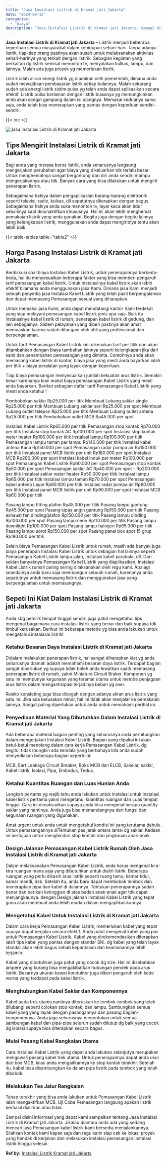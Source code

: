 ```yaml
---
title: "Jasa Instalasi Listrik di Kramat jati Jakarta"
date: "2024-09-12"
categories: 
  - "biaya"
description: "Jasa Instalasi Listrik di Kramat jati Jakarta. Sampai disini informasi yang dapat kami sampaikan tentang Jasa Instalasi Listrik di Kramat jati Jakarta. Jikal..."
---
```


**Jasa Instalasi Listrik di Kramat jati Jakarta** – Listrik menjadi beberapa keperluan semua masyarakat dalam kehidupan sehari-hari. Tanpa adanya listrik, tiap-tiap orang pastinya akan susah untuk melaksanakan aktivitas sehari-harinya yang terkait dengan listirik. Sebagian kegiatan yang berkaitan dg listrik semisal menonton tv, menyalakan kulkas, lampu, dan lainnya. Malah ada juga proyek yg memerlukan listrik.

Listrik ialah aliran energi listrik yg diadakan oleh pemerintah, dimana anda sudah mewajibkan pembayaran listrik setiap bulannya. Malah sekarang sudah ada energi listrik sistim pulsa yg telah anda dapat aplikasikan secara efektif. Listrik pulsa berlainan dengan listrik biasanya yg memungkinkan anda akan sangat gampang dalam isi ulangnya. Memakai keduanya sama saja, anda telah bisa menerapkan yang pantas dengan keperluan sendiri-sendiri.

{{< toc >}}

![Jasa Instalasi Listrik di Kramat jati Jakarta](/images/instalasi-listrik-murah20.png)

## Tips Mengirit Instalasi Listrik di Kramat jati Jakarta

Bagi anda yang merasa boros listrik, anda seharusnya langsung mengerjakan perubahan agar biaya yang dikeluarkan tdk terlalu besar. Untuk menghematnya sangat bergantung dari diri anda sendiri mampu mengerjakannya atau tdk. Banyak cara yang bisa dilakukan untuk mengirit penerapan listrik.

Sebagaimana halnya dalam pengaplikasian barang-barang elektronik seperti televisi, radio, kulkas, dll sepatutnya diterapkan dengan bagus. Sebagaimana halnya anda suka menonton tv, layar kaca akan tidur sebaiknya saat dinonaktifkan khususnya. Hal ini akan lebih menghemat pemakaian listrik yang anda gunakan. Begitu juga dengan begitu lainnya yang kelengkapan listrik, menggunakan anda dapat mengiritnya tentu akan lebih baik.

{{< table-tables table="table2" >}}

## Harga Pasang Instalasi Listrik di Kramat jati Jakarta

Berdiskusi soal biaya Instalasi Kabel Listrik, untuk penerapannya berbeda-beda, hal itu menyesuaikan beberapa faktor yang bisa memberi pengaruh tarif pemasangan kabel listrik. Untuk instalasinya kabel listrik akan lebih efektif bilamana anda menggunakan jasa Kami. Dimana jasa Kami menjadi sebuah penyedia jasa Instalasi Kabel Listrik yang telah pasti berpengalaman dan dapat memasang Pemasangan sesuai yang diharapkan.

Untuk memakai jasa Kami, anda dapat mendatangi kantor Kami terdekat yang siap melayani pemasangan kabel listrik jenis apa saja. Baik itu instalasinya kabel listrik di rumah, penerapan kabel listrik di gedung, dan lain sebagainya. Sistem pelayanan yang diberi pastinya akan amat memuaskan karena sudah ditangani oleh ahli yang professional dan berpengalaman.

Untuk tarif Pemasangan Kabel Listrik kini dikenakan tarif per titik dan akan ditambahkan dengan biaya tambahan lainnya seperti kelengkapan jika dari kami dan penambahan pemasangan yang diminta. Contohnya anda akan memasang kabel listrik di kantor, biaya jasa yang mesti anda bayarkan ialah per titik + biaya peralatan yang layak dengan keperluan.

Tiap biaya pemasangan menyesuaikan jumlah kekuatan arus listrik. Semakin besar karenanya kian mahal biaya pemasangan Kabel Listrik yang mesti anda bayarkan. Berikut sebagian daftar tarif Pemasangan Kabel Listrik yang mesti anda ketahui !

Pembobokan saklar Rp25.000 per titik Membuat Lubang saklar single Rp25.000 per titik Membuat Lubang saklar seri Rp25.000 per spot Membuat Lubang outlet telepon Rp25.000 per titik Membuat Lubang outlet antena Rp25.000 per titik Pembobokan outlet MCB Rp45.000 per spot

Instalasi Kabel Listrik Rp65.000 per titik Pemasangan stop kontak Rp70.000 per titik Instalasi stop kontak AC Rp100.000 per spot Instalasi stop kontak water heater Rp100.000 per titik Instalasi lampu Rp100.000 per titik Pemasangan lampu taman per lampu Rp140.000 per titik Instalasi kabel antena Kaca Rp150.000 per spot Pemasangan radar pompa air Rp150.000 per titik Instalasi panel MCB listrik per unit Rp180.000 per spot Instalasi MCB Rp280.000 per spot Instalasi kabel induk per meter Rp100.000 per spot Pemasangan Kabel Listrik Rp60.000 per spot Pemasangan stop kontak Rp50.000 per spot Pemasangan saklar AC Rp40.000 per spot – Rp200.000 per titik Instalasi saklar water heater Rp50.000 per titik Instalasi lampu Rp65.000 per titik Instalasi lampu taman Rp70.000 per spot Pemasangan kabel antena Layar Rp60.000 per titik Instalasi radar pompa air Rp60.000 per titik Instalasi panel MCB listrik per unit Rp90.000 per spot Instalasi MCB Rp60.000 per titik

Pasang lampu fitting plafon Rp45.000 per titik Pasang lampu gantung Rp45.000 per spot Pasang kipas angin gantung Rp150.000 per titik Pasang exhaust fan dinding/plafon Rp150.000 per titik Pasang lampu dinding Rp100.000 per spot Pasang lampu neon Rp110.000 per titik Pasang lampu downlight Rp100.000 per spot Pasang lampu halogen Rp95.000 per titik Pasang lampu sorot Rp150.000 per spot Pasang panel box spot 15 grup Rp180.000 per titik

Selain biaya Pemasangan Kabel Listrik untuk rumah, masih ada banyak juga biaya penerapan Instalasi Kabel Listrik untuk sebagian hal lainnya seperti Pemasangan Kabel Listrik lampu jalan, Instalasi kabel parabola, dll. Dari sekian banyaknya Pemasangan Kabel Listrik yang diaplikasikan, Instalasi Kabel Listrik rumah paling sering dilaksanakan oleh regu kami. Apalagi seandainya anda baru saja membangun sebuah rumah, karenanya anda sepatutnya untuk memasang listrik dan menggunakan jasa yang berpengalaman untuk memasangnya.

## Sepeti Ini Kiat Dalam Instalasi Listrik di Kramat jati Jakarta


Anda sbg pemilik tempat tinggal sendiri juga patut mengetahui tips mengenal bagaimana cara instalasi listrik yang benar dan baik supaya tdk timbul kerusakan. Berikut ini beberapa metode yg bisa anda lakukan untuk mengetahui instalasai listrik!

### Ketahui Besaran Daya Instalasi Listrik di Kramat jati Jakarta

Didalam melakukan penerapan listrik, hal sangat diharapkan kiat yg anda seharusnya diamati adalah memahami besaran daya listrik. Terdapat bagian sangat diperlukan yg supaya tidak boleh anda lewatkan saatk memasang penerapan listrik di rumah, yakni Miniature Circuit Braker. Komponen yg satu ini mempunyai kegunaan yang teramat utama untuk metode penjagaan arus listrik dalam mengantisipasi terjadinya beban yg over.

Resiko konsleting juga bisa dicegah dengan adanya aliran arus listrik yang satu ini. Jika ada kerusakan minor, hal ini tidak akan menjalar ke pemakaian lainnya. Sangat paling diperlukan untuk anda untuk memahami perihal ini.

### Penyediaan Material Yang Dibutuhkan Dalam Instalasi Listrik di Kramat jati Jakarta

Ada beberapa material bagian penting yang seharusnya anda perhitungkan dalam mengerjakan Instalasi Kabel Listrik. Bagian yang dipakai ini akan betul-betul menolong dalam cara kerja Pemasangan Kabel Listrik. dg begitu, tidak mungkin ada kendala yang berbahaya bila anda sudah menyediakan beberapa bagian seperti ini:

MCB, Eart Leakage Circuit Breaker, Boks MCB dan ELCB, Sakelar, saklar, Kabel listrik, Isolasi, Pipa, Embodus, Tedus.

### Ketahui Kuantitas Ruangan dan Luas Hunian Anda

Langkah pertama yg wajib tahu anda lakukan untuk instalasi untuk instalasi kabel listrik pertama yakni mengetahui kuantitas ruangan dan Luas tempat tinggal. Cara ini dimaksudkan supaya anda bisa mengenal berapa quantity saklar yang nantinya. Anda juga bisa memandangnya dari fungsi dan kegunaan ruangan yang digunakan.

Amat urgent untuk anda untuk mengetahui kondisi ini yang terutama dahulu. Untuk pemasangannya diTentukan pas jarak antara lantai dg saklar. Kedaan ini bertujuan untuk menghindari stop kontak dari jangkauan anak-anak.

### Design Jalanan Pemasangan Kabel Listrik Rumah Oleh Jasa Instalasi Listrik di Kramat jati Jakarta

Dalam melaksanakan Pemasangan Kabel Listrik, anda harus mengenal kira-kira ruangan mana saja yang dibutuhkan untuk dialiri listrik. Beberapa ruangan yang perlu dikasih arus listrik seperti ruang tamu, kamar tidur, kamar mandi, dsb. Setelah itu, anda baru dapat membobok tembok dan menerapkan pipa dan kabel di dalamnya. Tentukan penerapannya sudah benar dan berikan ketinggian di atas badan anak-anak agar tdk dapat menjangkaunya. dengan Design jalanan Instalasi Kabel Listrik yang tepat guna akan membuat anda lebih mudah dalam mengaplikasikannya.

### Mengetahui Kabel Untuk Instalasi Listrik di Kramat jati Jakarta

Dalam cara kerja Pemasangan Kabel Listrik, memerlukan kabel yang tepat supaya dapat berjalan secara efektif. Anda patut mengenal kabel yang pas untuk Pemasangan Kabel Listrik. Kabel yang direkomendasikan diterapkan ialah tipe kabel yang pantas dengan standar SNI. dg kabel yang telah layak standar akan lebih bagus sebab kepantasan dan keamanannya lebih terjamin.

Kabel yang dibutuhkan juga patut yang cocok dg size. Hal ini disebabkan ampere yang kurang bisa mengakibatkan hubungan pendek pada arus listrik. Besarnya ukuran kawat konduktor juga diberi pengaruh oleh kode warna yang terdapat pada kabel listrik.

### Menghubungkan Kabel Saklar dan Komponennya

Kabel pada trek utama nantinya diteruskan ke tembok-tembok yang telah dilubangi seperti colokan stop kontak, dan lampu. Sambungkan semua kabel yang yang layak dengan pasangannya dan pasang bagian-komponennya. Anda juga seharusnya menentukan untuk semua sambungan kabel dan pipa-pipa seluruh sudah ditutup dg baik yang cocok dg isolasi supaya bisa diterapkan secara bagus.

### Mulai Pasang Kabel Rangkaian Utama

Cara Instalasi Kabel Listrik yang dapat anda lakukan selanjutya merupakan mengawali pasang kabel trek utama. Untuk penerapannya dapat anda ukur dari box MCB, lalau anda mengaitkannya ke stop kontak terakhir. Setelah itu, kabel bisa disambungkan ke dalam pipa listrik pada tembok yang telah dibobok.

### Melakukan Tes Jalur Rangkaian

Tahap terakhir yang bisa anda lakukan untuk Pemasangan Kabel Listrik ialah mengaktifkan MCB. Uji Coba Pemasangan langsung apakah listrik berhasil dialirkan atau tidak.

Sampai disini informasi yang dapat kami sampaikan tentang Jasa Instalasi Listrik di Kramat jati Jakarta. Jikalau diantara anda ada yang sedang mencari jasa Pemasangan kabel listrik kami bersedia menjalankannya. Silahkan kontak kami kapan saja dan regu kami siap cek ke lokasi proyek yang hendak di kerjakan dan melakukan instalasi pemasangan instalasi listrik hingga selesai.

**Ref by:** [Instalasi Listrik Kramat jati Jakarta](https://id.wikipedia.org/wiki/Instalasi)
